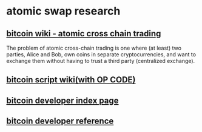# atomic swap research

## [bitcoin wiki - atomic cross chain trading](https://en.bitcoin.it/wiki/Atomic_cross-chain_trading)

The problem of atomic cross-chain trading is one where (at least) two parties, Alice and Bob, own coins in separate cryptocurrencies, and want to exchange them without having to trust a third party (centralized exchange).

## [bitcoin script wiki(with OP CODE)](https://en.bitcoin.it/wiki/Script)

## [bitcoin developer index page](https://bitcoin.org/en/development)

## [bitcoin developer reference](https://bitcoin.org/en/developer-reference)
